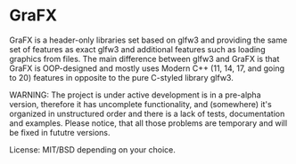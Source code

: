 # GraFX

GraFX is a header-only libraries set based on glfw3 and providing the same set of features as exact glfw3 and additional features such as loading graphics from files. The main difference between glfw3 and GraFX is that GraFX is OOP-designed and mostly uses Modern C++ (11, 14, 17, and going to 20) features in opposite to the pure C-styled library glfw3.

WARNING: The project is under active development is in a pre-alpha version, therefore it has uncomplete functionality, and (somewhere) it's organized in unstructured order and there is a lack of tests, documentation and examples. Please notice, that all those problems are temporary and will be fixed in fututre versions.

License: MIT/BSD depending on your choice.
